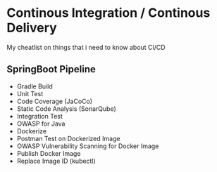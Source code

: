 # Continous Integration / Continous Delivery
My cheatlist on things that i need to know about CI/CD


## SpringBoot Pipeline
- Gradle Build
- Unit Test
- Code Coverage (JaCoCo)
- Static Code Analysis (SonarQube)
- Integration Test
- OWASP for Java
- Dockerize
- Postman Test on Dockerized Image
- OWASP Vulnerability Scanning for Docker Image
- Publish Docker Image
- Replace Image ID (kubectl)

